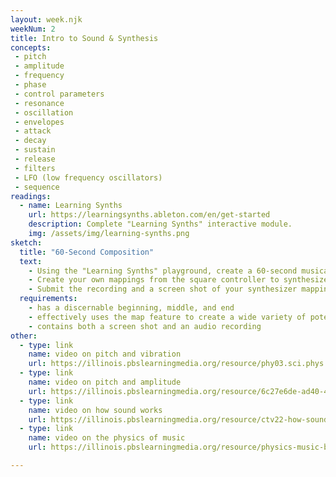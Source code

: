 ```yaml
---
layout: week.njk
weekNum: 2
title: Intro to Sound & Synthesis 
concepts: 
 - pitch 
 - amplitude
 - frequency
 - phase 
 - control parameters
 - resonance
 - oscillation
 - envelopes
 - attack
 - decay
 - sustain
 - release
 - filters
 - LFO (low frequency oscillators)
 - sequence
readings:
  - name: Learning Synths
    url: https://learningsynths.ableton.com/en/get-started
    description: Complete "Learning Synths" interactive module.
    img: /assets/img/learning-synths.png
sketch: 
  title: "60-Second Composition" 
  text:
    - Using the "Learning Synths" playground, create a 60-second musical composition.
    - Create your own mappings from the square controller to synthesizer parameters using the map function. 
    - Submit the recording and a screen shot of your synthesizer mapping.
  requirements: 
    - has a discernable beginning, middle, and end
    - effectively uses the map feature to create a wide variety of potential sounds 
    - contains both a screen shot and an audio recording
other: 
  - type: link 
    name: video on pitch and vibration
    url: https://illinois.pbslearningmedia.org/resource/phy03.sci.phys.howmove.collage/understanding-vibration-and-pitch/
  - type: link 
    name: video on pitch and amplitude 
    url: https://illinois.pbslearningmedia.org/resource/6c27e6de-ad40-4c50-a4e4-00337d67ece0/volume-and-amplitude-unc-tv-science-video/
  - type: link 
    name: video on how sound works
    url: https://illinois.pbslearningmedia.org/resource/ctv22-how-sound-works-video/camp-tv/
  - type: link
    name: video on the physics of music
    url: https://illinois.pbslearningmedia.org/resource/physics-music-braincraft/physics-music-braincraft/

---
```

